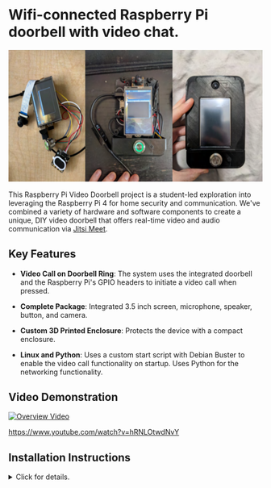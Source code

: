 # Wifi-connected Raspberry Pi doorbell with video chat.

![doorbell_progress](doorbell_progress.png)

This Raspberry Pi Video Doorbell project is a student-led exploration into leveraging the Raspberry Pi 4 for home security and communication. We've combined a variety of hardware and software components to create a unique, DIY video doorbell that offers real-time video and audio communication via [Jitsi Meet](https://meet.jit.si/).

## Key Features

- **Video Call on Doorbell Ring**: The system uses the integrated doorbell and the Raspberry Pi's GPIO headers to initiate a video call when pressed.

- **Complete Package**: Integrated 3.5 inch screen, microphone, speaker, button, and camera.

- **Custom 3D Printed Enclosure**: Protects the device with a compact enclosure.

- **Linux and Python**: Uses a custom start script with Debian Buster to enable the video call functionality on startup. Uses Python for the networking functionality.

## Video Demonstration

[![Overview Video](http://img.youtube.com/vi/hRNLOtwdNvY/0.jpg)](https://www.youtube.com/watch?v=hRNLOtwdNvY)

https://www.youtube.com/watch?v=hRNLOtwdNvY


## Installation Instructions

<details><summary>Click for details.</summary>

###  Enable the Camera

Enable the camera with raspi-config

In the terminal, type:

```
sudo raspi-config
```

Navigate to `Interfacing Options`

Navigate to `camera`

Select `yes` and reboot

Test that the camera is working by running the following command in the terminal to save an image to your home directory

```
sudo raspistill -o test.jpg
```

### Enable the Microphone

Open the sound input settings

```
alsamixer -c l
```

Press `F4` to open the capture settings and bump the level up to 100. Press `Esc` to exit.

Test the audio capture with the following command:

```
arecord --device=hw:1,0 --format S16_LE --rate 44100 -c1 test.wav -V mono
```

press `control-c` to stop. It will generate a audio file in your local directory called `test.wav`

You can play the file with

```
aplay test.wav
```

Store the settings so that they persist on reboot

```
sudo alsactl store
```

### Enable Video Calls

Visit [Jitsi Meet](https://meet.jit.si/) and configure the site to use your camera/microphone

My settings were:

```
Camera: mmal service 16.1
Microphone: USB PnP Sound Device, USB Audio-Default Audio Device
```

### Download the Code

I navigated to the repo from my Raspberry Pi in the browser and clicked "Download Zip". I extracted the package to my home directory and them moved the doorbell.py file to `/home/pi/doorbell.py`.

You can test that the program works by running

```
python doorbell.py
```

from `/home/pi`.

To edit the file, install vim and open the file

```
apt-get install vim

vim doorbell.py
```

press, `i` to enter edit mode then make your changes. To exit, press `esc` then upper-case `ZZ` to save.

The variables for the code are documented at the top. Feel free to change any of these for your program. 

### Rotate the Screen

Open the boot.txt file with vim

```
sudo vim /boot/config.txt
```

press `i` to enter insert mode then add a line

```
display_rotate=1
```

press `esc` then `ZZ` to save and exit. Reboot.


### Start the Program on Boot

Create a autostart directory

```
mkdir /home/pi/.config/autostart
```

Create a file to run the doorbell program

```
vim /home/pi/.config/autostart/doorbell.desktop
```

press `i`, then add the following to the file

```
[Desktop Entry]
Type=Application
Name=Doorbell
Exec=python /home/pi/doorbell
```

press `esc` and `ZZ` to save and exit.

*WARNING: This will make your local display unusable. Make sure you have a way to connect to the pi through VNC or SSH to remove this file if you want to stop the program from starting at boot.

Reboot.


</details>
